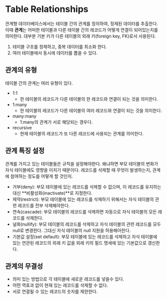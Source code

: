 # Table Relationships

 관계형 데이터베이스에서는 테이블 간의 관계를 정의하여, 정제된 데이터를 추출한다. 이때 **관계**는 어떠한 테이블과 다른 테이블 간의 레코드가 어떻게 연결이 되어있는지를 의미한다. 대부분 기본 키가 다른 테이블의 외래 키(foreign key, FK)로서 사용된다.

1. 테이블 구조를 정제하고, 중복 데이터를 최소화 한다.
2. 여러 테이블에서 동시에 데이터를 뽑을 수 있다.

## 관계의 유형

 테이블 간의 관계는 여러 유형이 있다.
  
- 1:1
  - 한 테이블의 레코드가 다른 테이블의 한 레코드와 연결이 되는 것을 의미한다.
- 1:many
  - 한 테이블의 레코드가 다른 테이블의 여러 레코드와 연결이 되는 것을 의미한다.
- many:many
  - 1:many의 관계가 서로 해당되는 경우다.
- recursive
  - 현재 테이블의 레코드가 또 다른 레코드에 사용되는 관계를 의미한다.

## 관계 특징 설정

 관계를 가지고 있는 테이블들은 규칙을 설정해야한다. 왜냐하면 부모 테이블의 변화가 자식 테이블에도 영향을 미치기 때문이다. 레코드를 삭제할 때 무엇이 발생하는지, 관계에 참여하는 정도를 어떻게 할 것인지.

- 거부(deny): 부모 테이블에 있는 레코드를 삭제할 수 없으며, 이 레코드를 유지하는 대신 **비활성화(inactivate)**로 지정한다.
- 제약(restrict): 부모 테이블에 있는 레코드를 삭제하기 위해서는 자식 테이블의 관련 레코드를 전부 삭제해야한다.
- 연속(cascade): 부모 테이블의 레코드를 삭제하면 자동으로 자식 테이블의 모든 레코드를 삭제한다.
- 널화(nullify): 부모 테이블의 레코드를 삭제하고 자식 테이블의 관련 레코드를 모두 null로 변경한다. 그대신 자식 테이블의 null 지원을 허용해아한다.
- 기본값 설정(set default): 부모 테이블에 있는 레코드를 삭제하고 자식 테이블에 있는 연관된 레코드의 외래 키 값을 외래 키의 필드 명세에 있는 기본값으로 갱신한다.

## 관계의 무결성

- 의미 있는 방법으로 각 테이블에 새로운 레코드를 넣을수 있다.
- 어떤 역효과 없이 현재 있는 레코드를 삭제할 수 없다.
- 서로 연결될 수 있는 레코드의 숫자를 제한한다.
